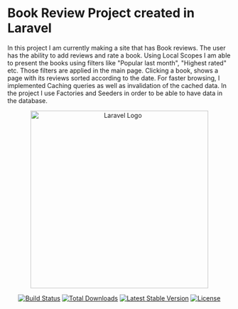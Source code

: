 # Book Review Project created in Laravel

In this project I am currently making a site that has Book reviews. The user has the ability to add reviews and rate a book.
Using Local Scopes I am able to present the books using filters like "Popular last month", "Highest rated" etc. Those filters are applied in the main page. Clicking a book, shows a page with its reviews sorted according to the date. For faster browsing, I implemented Caching queries as well as invalidation of the cached data.
In the project I use Factories and Seeders in order to be able to have data in the database.

<p align="center"><a href="https://laravel.com" target="_blank"><img src="https://raw.githubusercontent.com/laravel/art/master/logo-lockup/5%20SVG/2%20CMYK/1%20Full%20Color/laravel-logolockup-cmyk-red.svg" width="400" alt="Laravel Logo"></a></p>

<p align="center">
<a href="https://github.com/laravel/framework/actions"><img src="https://github.com/laravel/framework/workflows/tests/badge.svg" alt="Build Status"></a>
<a href="https://packagist.org/packages/laravel/framework"><img src="https://img.shields.io/packagist/dt/laravel/framework" alt="Total Downloads"></a>
<a href="https://packagist.org/packages/laravel/framework"><img src="https://img.shields.io/packagist/v/laravel/framework" alt="Latest Stable Version"></a>
<a href="https://packagist.org/packages/laravel/framework"><img src="https://img.shields.io/packagist/l/laravel/framework" alt="License"></a>
</p>